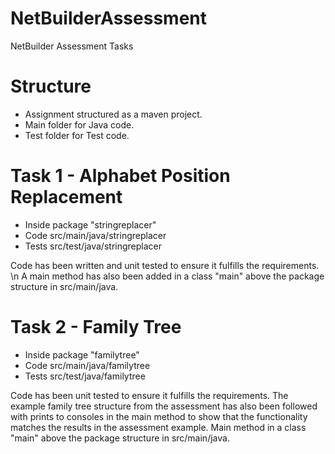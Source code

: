 # NetBuilderAssessment
NetBuilder Assessment Tasks


# Structure
- Assignment structured as a maven project.
- Main folder for Java code.
- Test folder for Test code.

# Task 1 - Alphabet Position Replacement
- Inside package "stringreplacer"
- Code src/main/java/stringreplacer
- Tests src/test/java/stringreplacer

Code has been written and unit tested to ensure it fulfills the requirements. \n 
A main method has also been added in a class "main" above the package structure in src/main/java.

# Task 2 - Family Tree
- Inside package "familytree"
- Code src/main/java/familytree
- Tests src/test/java/familytree

Code has been unit tested to ensure it fulfills the requirements. 
The example family tree structure from the assessment has also been followed with prints to consoles in the main method to show that the functionality matches the results in the assessment example.
Main method in a class "main" above the package structure in src/main/java.
